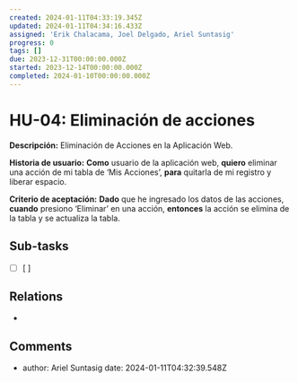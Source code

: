 ```yaml
---
created: 2024-01-11T04:33:19.345Z
updated: 2024-01-11T04:34:16.433Z
assigned: 'Erik Chalacama, Joel Delgado, Ariel Suntasig'
progress: 0
tags: []
due: 2023-12-31T00:00:00.000Z
started: 2023-12-14T00:00:00.000Z
completed: 2024-01-10T00:00:00.000Z
---
```


# HU-04: Eliminación de acciones

**Descripción:** Eliminación de Acciones en la Aplicación Web.

**Historia de usuario:**     **Como** usuario de la aplicación web, **quiero**  eliminar una acción de mi tabla de ‘Mis Acciones’, **para** quitarla de mi registro y liberar espacio.             

**Criterio de aceptación:** **Dado**  que he ingresado los datos de las acciones, **cuando** presiono ‘Eliminar’ en una acción, **entonces** la acción se elimina de la tabla y se actualiza la tabla.

## Sub-tasks

- [ ] [ ]

## Relations

- [](.md)

## Comments

- author: Ariel Suntasig
  date: 2024-01-11T04:32:39.548Z
  

